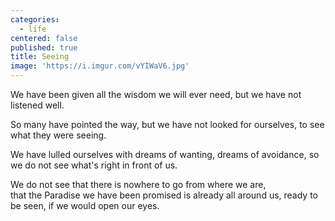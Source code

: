 ```yaml
---
categories:
  - life
centered: false
published: true
title: Seeing
image: 'https://i.imgur.com/vYIWaV6.jpg'
---
```

We have been given all the wisdom 
we will ever need, 
but we have not listened well.

So many have pointed the way, 
but we have not looked
for ourselves,
to see what they were seeing.

We have lulled ourselves 
with dreams of wanting, 
dreams of avoidance, 
so we do not see
what's right in front of us.

We do not see 
that there is nowhere to go
from where we are,  
that the Paradise 
we have been promised 
is already all around us, 
ready to be seen,
if we would open our eyes.
